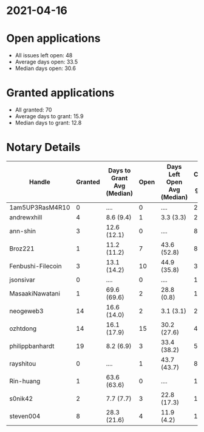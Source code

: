 2021-04-16
==========

# Open applications

- All issues left open: 48
- Average days open: 33.5
- Median days open: 30.6

# Granted applications

- All granted: 70
- Average days to grant: 15.9
- Median days to grant: 12.8

# Notary Details

| Handle            |   Granted | Days to Grant Avg (Median)   |   Open | Days Left Open Avg (Median)   |   Closed (no grant) |
|-------------------|-----------|------------------------------|--------|-------------------------------|---------------------|
| 1am5UP3RasM4R10   |         0 | ....                         |      0 | ....                          |                   2 |
| andrewxhill       |         4 | 8.6  (9.4)                   |      1 | 3.3  (3.3)                    |                  26 |
| ann-shin          |         3 | 12.6  (12.1)                 |      0 | ....                          |                   8 |
| Broz221           |         1 | 11.2  (11.2)                 |      7 | 43.6  (52.8)                  |                   8 |
| Fenbushi-Filecoin |         3 | 13.1  (14.2)                 |     10 | 44.9  (35.8)                  |                  31 |
| jsonsivar         |         0 | ....                         |      0 | ....                          |                  13 |
| MasaakiNawatani   |         1 | 69.6  (69.6)                 |      2 | 28.8  (0.8)                   |                  11 |
| neogeweb3         |        14 | 16.6  (14.0)                 |      2 | 3.1  (3.1)                    |                  26 |
| ozhtdong          |        14 | 16.1  (17.9)                 |     15 | 30.2  (27.6)                  |                  47 |
| philippbanhardt   |        19 | 8.2  (6.9)                   |      3 | 33.4  (38.2)                  |                  57 |
| rayshitou         |         0 | ....                         |      1 | 43.7  (43.7)                  |                   8 |
| Rin-huang         |         1 | 63.6  (63.6)                 |      0 | ....                          |                   1 |
| s0nik42           |         2 | 7.7  (7.7)                   |      3 | 22.8  (17.3)                  |                  15 |
| steven004         |         8 | 28.3  (21.6)                 |      4 | 11.9  (4.2)                   |                  18 |
